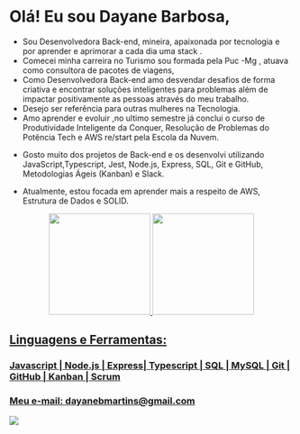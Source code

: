 # Olá! Eu sou Dayane Barbosa,

- Sou Desenvolvedora Back-end, mineira, apaixonada por tecnologia e por aprender e aprimorar a  cada dia  uma stack .
- Comecei minha carreira no Turismo sou formada pela Puc -Mg , atuava como consultora de pacotes de viagens,
- Como Desenvolvedora Back-end amo desvendar desafios de forma criativa e encontrar soluções inteligentes para problemas além de  impactar positivamente as pessoas através do meu trabalho.
- Desejo ser referência para outras mulheres na Tecnologia.
- Amo aprender e evoluir ,no ultimo semestre já conclui o curso de Produtividade Inteligente da Conquer, Resolução de Problemas do Potência Tech e AWS re/start  pela Escola da Nuvem.

* Gosto muito dos projetos de Back-end e os desenvolvi utilizando JavaScript,Typescript, Jest, Node.js, Express, SQL, Git e GitHub, Metodologias Ágeis (Kanban) e Slack.

* Atualmente, estou focada em aprender mais a respeito de AWS, Estrutura de Dados e SOLID.

<div align="center">
  <a href="https://github.com/DAYANE1130">
  <img height="180em" src="https://github-readme-stats.vercel.app/api?username=dayane1130&show_icons=true&theme=dracula&include_all_commits=true&count_private=true"/>
  <img height="180em" src="https://github-readme-stats.vercel.app/api/top-langs/?username=dayane1130&layout=compact&langs_count=7&theme=dracula"/>
</div>

<h2>
Linguagens e Ferramentas:
</h2> 
<h3>
Javascript | Node.js | Express| Typescript | SQL | MySQL | Git | GitHub | Kanban | Scrum
</h3>
  <h3>
Meu e-mail: dayanebmartins@gmail.com 
</h3>

<div> 
  <a href=https://www.linkedin.com/in/barbosa-dayane/ target="_blank"><img src="https://img.shields.io/badge/-LinkedIn-%230077B5?style=for-the-badge&logo=linkedin&logoColor=white" target="_blank"></a> 
 
 
</div>
